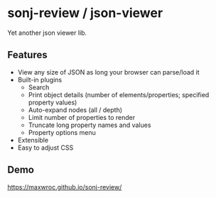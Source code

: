 # sonj-review / json-viewer
Yet another json viewer lib. 

## Features

* View any size of JSON as long your browser can parse/load it
* Built-in plugins
  * Search
  * Print object details (number of elements/properties; specified property values)
  * Auto-expand nodes (all / depth)
  * Limit number of properties to render
  * Truncate long property names and values
  * Property options menu
* Extensible
* Easy to adjust CSS

## Demo 

https://maxwroc.github.io/sonj-review/



